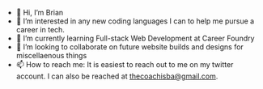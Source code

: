 - 👋 Hi, I’m Brian
- 👀 I’m interested in any new coding languages I can to help me pursue a career in tech. 
- 🌱 I’m currently learning Full-stack Web Development at Career Foundry
- 💞️ I’m looking to collaborate on future website builds and designs for miscellaenous things
- 📫 How to reach me: It is easiest to reach out to me on my twitter account. I can also be reached at thecoachisba@gmail.com. 

<!---
Barget20/Barget20 is a ✨ special ✨ repository because its `README.md` (this file) appears on your GitHub profile.
You can click the Preview link to take a look at your changes.
--->
